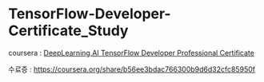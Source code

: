 # TensorFlow-Developer-Certificate_Study

coursera : [DeepLearning.AI TensorFlow Developer Professional Certificate
](https://www.coursera.org/programs/learning-program-qth60/professional-certificates/tensorflow-in-practice?collectionId=zg44d)

수료증 : https://coursera.org/share/b56ee3bdac766300b9d6d32cfc85950f
